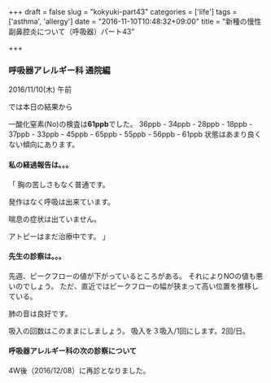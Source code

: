 +++
draft = false
slug = "kokyuki-part43"
categories = ['life']
tags = ['asthma', 'allergy']
date = "2016-11-10T10:48:32+09:00"
title = "新種の慢性副鼻腔炎について（呼吸器）パート43"

+++

### 呼吸器アレルギー科 通院編

2016/11/10(木) 午前

<!--more-->

では本日の結果から

一酸化窒素(No)の検査は**61ppb**でした。
36ppb - 34ppb - 28ppb - 18ppb - 37ppb -
 33ppb - 45ppb - 65ppb - 55ppb - 56ppb -
 61ppb
状態はあまり良くない傾向にあります。

#### 私の経過報告は。。。

「
胸の苦しさもなく普通です。

発作はなく呼吸は出来ています。

喘息の症状は出ていません。

アトピーはまだ治療中です。
」

#### 先生の診察は。。。

先週、ピークフローの値が下がっているところがある。
それによりNOの値も悪いのでしょう。
ただ、直近ではピークフローの幅が狭まって高い位置を推移している。

肺の音は良好です。

吸入の回数はこのままにしましょう。
吸入を３吸入/1回にします。2回/日。

#### 呼吸器アレルギー科の次の診察について

4W後（2016/12/08）に再診となりました。
